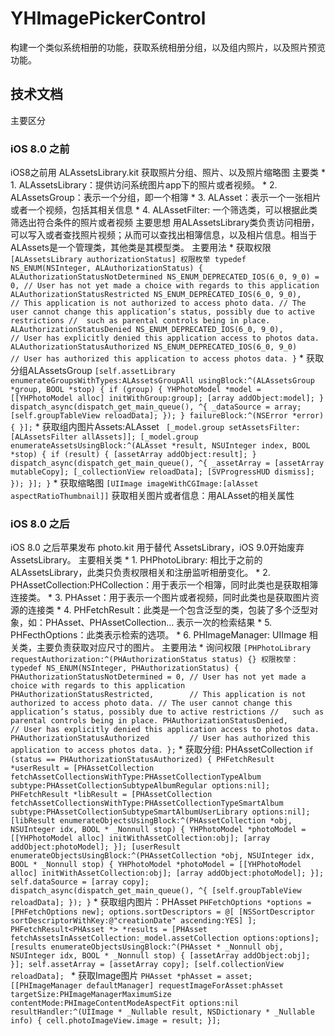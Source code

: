 # YHImagePickerControl
构建一个类似系统相册的功能，获取系统相册分组，以及组内照片，以及照片预览功能。

## 技术文档
主要区分
### iOS 8.0 之前
iOS8之前用 ALAssetsLibrary.kit 获取照片分组、照片、以及照片缩略图
    主要类
        * 1. ALAssetsLibrary：提供访问系统图片app下的照片或者视频。
        * 2. ALAssetsGroup：表示一个分组，即一个相簿
        * 3. ALAsset：表示一个一张相片或者一个视频，包括其相关信息
        * 4. ALAssetFilter: 一个筛选类，可以根据此类筛选出符合条件的照片或者视频
    主要思想
    用ALAssetsLibrary类负责访问相册，可以写入或者查找照片视频；从而可以查找出相簿信息，以及相片信息。相当于ALAssets是一个管理类，其他类是其模型类。
    主要用法
        * 获取权限
            ```
    [ALAssetsLibrary authorizationStatus]
    权限枚举
    typedef NS_ENUM(NSInteger, ALAuthorizationStatus) {
    ALAuthorizationStatusNotDetermined NS_ENUM_DEPRECATED_IOS(6_0, 9_0) = 0, // User has not yet made a choice with regards to this application
    ALAuthorizationStatusRestricted NS_ENUM_DEPRECATED_IOS(6_0, 9_0),        // This application is not authorized to access photo data.
    // The user cannot change this application’s status, possibly due to active restrictions
    //  such as parental controls being in place.
    ALAuthorizationStatusDenied NS_ENUM_DEPRECATED_IOS(6_0, 9_0),            // User has explicitly denied this application access to photos data.
    ALAuthorizationStatusAuthorized NS_ENUM_DEPRECATED_IOS(6_0, 9_0)        // User has authorized this application to access photos data.
} ```
    *  获取分组ALAssetsGroup
        ```
[self.assetLibrary enumerateGroupsWithTypes:ALAssetsGroupAll usingBlock:^(ALAssetsGroup *group, BOOL *stop) {
if (group) {
YHPhotoModel *model = [[YHPhotoModel alloc] initWithGroup:group];
[array addObject:model];
}
dispatch_async(dispatch_get_main_queue(), ^{
_dataSource = array;
[self.groupTableView reloadData];
});
} failureBlock:^(NSError *error) {
}];
    ```
    *  获取组内图片Assets:ALAsset
        ``` 
[_model.group setAssetsFilter:[ALAssetsFilter allAssets]];
[_model.group enumerateAssetsUsingBlock:^(ALAsset *result, NSUInteger index, BOOL *stop) {
if (result) {
[assetArray addObject:result];
}
dispatch_async(dispatch_get_main_queue(), ^{
_assetArray = [assetArray mutableCopy];
[_collectionView reloadData];
[SVProgressHUD dismiss];
});
}];
}
    ```
    *  获取缩略图
        ```
[UIImage imageWithCGImage:[alAsset aspectRatioThumbnail]]
    ```
获取相关图片或者信息：用ALAsset的相关属性

### iOS 8.0 之后

iOS 8.0 之后苹果发布 photo.kit 用于替代 AssetsLibrary，iOS 9.0开始废弃 AssetsLibrary。
    主要相关类
        * 1. PHPhotoLibrary: 相比于之前的ALAssetsLibrary，此类只负责权限相关和注册监听相册变化。
        * 2. PHAssetCollection:PHCollection：用于表示一个相簿，同时此类也是获取相簿连接类。
        * 3. PHAsset：用于表示一个图片或者视频，同时此类也是获取图片资源的连接类
        * 4. PHFetchResult：此类是一个包含泛型的类，包装了多个泛型对象，如：PHAsset、PHAssetCollection... 表示一次的检索结果
        * 5. PHFecthOptions：此类表示检索的选项。
        * 6. PHImageManager: UIImage 相关类，主要负责获取对应尺寸的图片。
    主要用法
        * 询问权限 
            ```
        [PHPhotoLibrary requestAuthorization:^(PHAuthorizationStatus status) {}
        权限枚举：
typedef NS_ENUM(NSInteger, PHAuthorizationStatus) {
PHAuthorizationStatusNotDetermined = 0, // User has not yet made a choice with regards to this application
PHAuthorizationStatusRestricted,        // This application is not authorized to access photo data.
// The user cannot change this application’s status, possibly due to active restrictions
//   such as parental controls being in place.
PHAuthorizationStatusDenied,            // User has explicitly denied this application access to photos data.
PHAuthorizationStatusAuthorized         // User has authorized this application to access photos data.
};
            ```
        * 获取分组: PHAssetCollection
            ```
if (status == PHAuthorizationStatusAuthorized) {
PHFetchResult *userResult = [PHAssetCollection fetchAssetCollectionsWithType:PHAssetCollectionTypeAlbum subtype:PHAssetCollectionSubtypeAlbumRegular options:nil];
PHFetchResult *libResult = [PHAssetCollection fetchAssetCollectionsWithType:PHAssetCollectionTypeSmartAlbum subtype:PHAssetCollectionSubtypeSmartAlbumUserLibrary options:nil];
[libResult enumerateObjectsUsingBlock:^(PHAssetCollection *obj, NSUInteger idx, BOOL * _Nonnull stop) {
YHPhotoModel *photoModel = [[YHPhotoModel alloc] initWithAssetCollection:obj];
[array addObject:photoModel];
}];
[userResult enumerateObjectsUsingBlock:^(PHAssetCollection *obj, NSUInteger idx, BOOL * _Nonnull stop) {
YHPhotoModel *photoModel = [[YHPhotoModel alloc] initWithAssetCollection:obj];
[array addObject:photoModel];
}];
self.dataSource = [array copy];
dispatch_async(dispatch_get_main_queue(), ^{
[self.groupTableView reloadData];
});
}
        ```
        *  获取组内图片：PHAsset
            ```
PHFetchOptions *options = [PHFetchOptions new];
options.sortDescriptors = @[
[NSSortDescriptor sortDescriptorWithKey:@"creationDate" ascending:YES]
];
PHFetchResult<PHAsset *> *results = [PHAsset fetchAssetsInAssetCollection:_model.assetCollection options:options];
[results enumerateObjectsUsingBlock:^(PHAsset * _Nonnull obj, NSUInteger idx, BOOL * _Nonnull stop) {
[assetArray addObject:obj];
}];
self.assetArray = [assetArray copy];
[self.collectionView reloadData]; 
    ```
        * 获取Image图片 
            ```
PHAsset *phAsset = asset;
[[PHImageManager defaultManager] requestImageForAsset:phAsset targetSize:PHImageManagerMaximumSize contentMode:PHImageContentModeAspectFit options:nil resultHandler:^(UIImage * _Nullable result, NSDictionary * _Nullable info) {
cell.photoImageView.image = result;
}];
    ```
